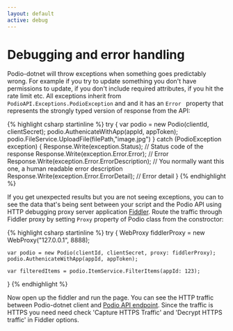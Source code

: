 ```yaml
---
layout: default
active: debug
---
```

# Debugging and error handling

Podio-dotnet will throw exceptions when something goes predictably wrong. For example if you try to update something you don't have permissions to update, if you don't include required attributes, if you hit the rate limit etc. All exceptions inherit from `PodioAPI.Exceptions.PodioException` and and it has an `Error ` property that represents the strongly typed version of response from the API:

{% highlight csharp startinline %}
try
{
    var podio = new Podio(clientId, clientSecret);
    podio.AuthenicateWithApp(appId, appToken);
    podio.FileService.UploadFile(filePath,"image.jpg")
}
catch (PodioException exception)
{
    Response.Write(exception.Status); // Status code of the response
    Response.Write(exception.Error.Error); // Error
    Response.Write(exception.Error.ErrorDescription); // You normally want this one, a human readable error description
    Response.Write(exception.Error.ErrorDetail); // Error detail
}
{% endhighlight %}

If you get unexpected results but you are not seeing exceptions, you can to see the data that's being sent between your script and the Podio API using HTTP debugging proxy server application [Fiddler](http://www.telerik.com/fiddler). Route the traffic through Fiddler proxy by setting `Proxy` property of Podio class from the constroctor:


{% highlight csharp startinline %}
try
{
	WebProxy fiddlerProxy = new WebProxy("127.0.0.1", 8888);

	var podio = new Podio(clientId, clientSecret, proxy: fiddlerProxy);
	podio.AuthenicateWithApp(appId, appToken);

    var filteredItems = podio.ItemService.FilterItems(appId: 123);
}
{% endhighlight %}

Now open up the fiddler and run the page. You can see the HTTP traffic between Podio-dotnet client and [Podio API endpoint](https://api.podio.com/). Since the traffic is HTTPS you need need check 'Capture HTTPS Traffic' and 'Decrypt HTTPS traffic' in Fiddler options.